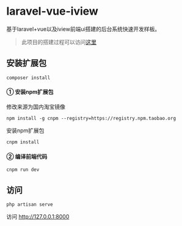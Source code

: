 # laravel-vue-iview
基于laravel+vue以及iview前端ui搭建的后台系统快速开发样板。

> 此项目的搭建过程可以访问[这里](https://segmentfault.com/a/1190000013212484)

## 安装扩展包
```
composer install
```

#### ① 安装npm扩展包
修改来源为国内淘宝镜像
```
npm install -g cnpm --registry=https://registry.npm.taobao.org
```
安装npm扩展包
```
cnpm install
```

#### ② 编译前端代码
```
cnpm run dev
```

## 访问
```
php artisan serve
```
访问 http://127.0.0.1:8000

